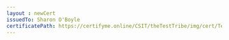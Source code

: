 ```yaml
--- 
layout : newCert 
issuedTo: Sharon O'Boyle
certificatePath: https://certifyme.online/CSIT/theTestTribe/img/cert/TestFlix/SharonO'Boyle_61412.png
--- 
```

